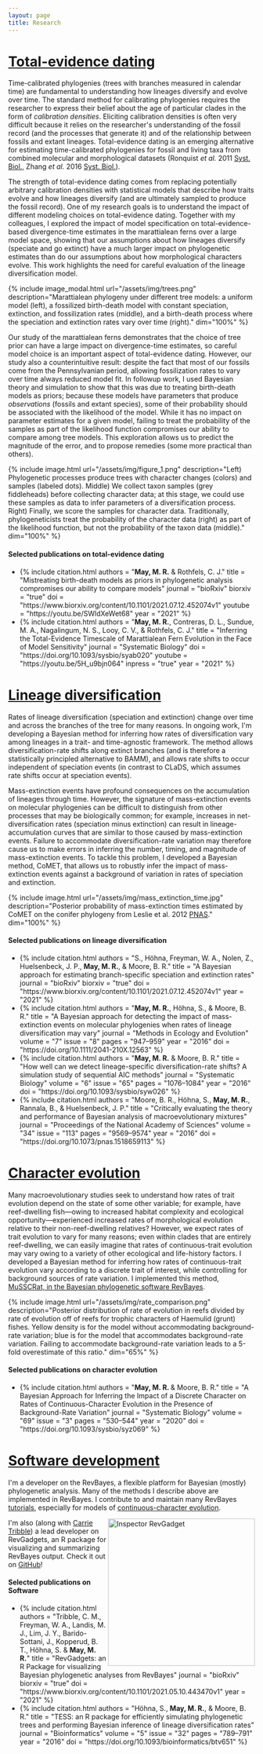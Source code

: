 ```yaml
---
layout: page
title: Research
---
```


# [Total-evidence dating](#total-evidence-dating)

Time-calibrated phylogenies (trees with branches measured in calendar time) are fundamental to understanding how lineages diversify and evolve over time.
The standard method for calibrating phylogenies requires the researcher to express their belief about the age of particular clades in the form of _calibration densities_.
Eliciting calibration densities is often very difficult because it relies on the researcher's understanding of the fossil record (and the processes that generate it) and of the relationship between fossils and extant lineages.
Total-evidence dating is an emerging alternative for estimating time-calibrated phylogenies for fossil and living taxa from combined molecular and morphological datasets (Ronquist _et al._ 2011 <u>Syst. Biol.</u>, Zhang _et al._ 2016 <u>Syst. Biol.</u>).

The strength of total-evidence dating comes from replacing potentially arbitrary calibration densities with statistical models that describe how traits evolve and how lineages diversify (and are ultimately sampled to produce the fossil record).
One of my research goals is to understand the impact of different modeling choices on total-evidence dating.
Together with my colleagues, I explored the impact of model specification on total-evidence-based divergence-time estimates in the marattialean ferns over a large model space, showing that our assumptions about how lineages diversify (speciate and go extinct) have a much larger impact on phylogenetic estimates than do our assumptions about how morphological characters evolve.
This work highlights the need for careful evaluation of the lineage diversification model.
 
<!-- Trigger the Modal -->
{% include image_modal.html 
	url="/assets/img/trees.png" 
	description="Marattialean phylogeny under different tree models: a uniform model (left), a fossilized birth-death model with constant speciation, extinction, and fossilization rates (middle), and a birth-death process where the speciation and extinction rates vary over time (right)."
	dim="100%"
%}

<!-- <img id="myImg" src="/assets/img/trees.png" alt="Snow" style="width:100%"> -->

<!-- The Modal -->
<!-- <div id="myModal" class="modal"> -->

 <!-- The Close Button -->
 <!-- <span class="close">&times;</span> -->

 <!-- Modal Content (The Image) -->
 <!-- <img class="modal-content" id="img01"> -->

 <!-- Modal Caption (Image Text) -->
 <!-- <div id="caption"></div> -->
<!-- </div> -->

<!-- {% include image.html 
	url="/assets/img/figure_3.jpg" 
	description="Lineage-through-time curves (the number of lineages in the tree over time) are similar among morphological transition (relative rates of change among states, left) and morphological clock (relative rates among lineages, middle) model, but very different among tree models (right)."
	dim="100%"
%} -->

Our study of the marattialean ferns demonstrates that the choice of tree prior can have a large impact on divergence-time estimates, so careful model choice is an important aspect of total-evidence dating.
However, our study also a counterintuitive result: despite the fact that most of our fossils come from the Pennsylvanian period, allowing fossilization rates to vary over time always reduced model fit.
In followup work, I used Bayesian theory and simulation to show that this was due to treating birth-death models as priors; because these models have parameters that produce <i>observations</i> (fossils and extant species), some of their probability should be associated with the likelihood of the model.
While it has no impact on parameter estimates for a given model, failing to treat the probability of the samples as part of the likelihood function compromises our ability to compare among tree models.
This exploration allows us to predict the magnitude of the error, and to propose remedies (some more practical than others).

{% include image.html 
	url="/assets/img/figure_1.png" 
	description="Left) Phylogenetic processes produce trees with character changes (colors) and samples (labeled dots). Middle) We collect taxon samples (grey fiddleheads) before collecting character data; at this stage, we could use these samples as data to infer parameters of a diversification process. Right) Finally, we score the samples for character data. Traditionally, phylogeneticists treat the probability of the character data (right) as part of the likelihood function, but not the probability of the taxon data (middle)."
	dim="100%"
%}

#### Selected publications on total-evidence dating

<ul>
	<li> {% include citation.html
		authors = "<b>May, M. R.</b> & Rothfels, C. J."
		title   = "Mistreating birth-death models as priors in phylogenetic analysis compromises our ability to compare models"
		journal = "bioRxiv"
		biorxiv = "true"
		doi     = "https://www.biorxiv.org/content/10.1101/2021.07.12.452074v1"
		youtube = "https://youtu.be/SWldXeWet68"
		year    = "2021"
	%} </li>
	<li> {% include citation.html
		authors = "<b>May, M. R.</b>, Contreras, D. L., Sundue, M. A., Nagalingum, N. S., Looy, C. V., & Rothfels, C. J."
		title   = "Inferring the Total-Evidence Timescale of Marattialean Fern Evolution in the Face of Model Sensitivity"
		journal = "Systematic Biology"
		doi     = "https://doi.org/10.1093/sysbio/syab020"
		youtube = "https://youtu.be/5H_u9bjn064"
		inpress = "true"
		year    = "2021"
	%} </li>
</ul>

# [Lineage diversification](#lineage-diversification)

Rates of lineage diversification (speciation and extinction) change over time and across the branches of the tree for many reasons.
In ongoing work, I'm developing a Bayesian method for inferring how rates of diversification vary among lineages in a trait- and time-agnostic framework. The method allows diversification-rate shifts along extinct branches (and is therefore a statistically principled alternative to BAMM), and allows rate shifts to occur independent of speciation events (in contrast to CLaDS, which assumes rate shifts occur at speciation events).

Mass-extinction events have profound consequences on the accumulation of lineages through time.
However, the signature of mass-extinction events on molecular phylogenies can be difficult to distinguish from other processes that may be biologically common; for example, increases in net-diversification rates (speciation minus extinction) can result in lineage-accumulation curves that are similar to those caused by mass-extinction events.
Failure to accommodate diversification-rate variation may therefore cause us to make errors in inferring the number, timing, and magnitude of mass-extinction events.
To tackle this problem, I developed a Bayesian method, CoMET, that allows us to robustly infer the impact of mass-extinction events against a background of variation in rates of speciation and extinction.

{% include image.html 
	url="/assets/img/mass_extinction_time.jpg" 
	description="Posterior probability of mass-extinction times estimated by CoMET on the conifer phylogeny from Leslie et al. 2012 <u>PNAS</u>."
	dim="100%"
%}

#### Selected publications on lineage diversification

<ul>
	<li> {% include citation.html
		authors = "S., Höhna, Freyman, W. A., Nolen, Z., Huelsenbeck, J. P., <b>May, M. R.</b>, & Moore, B. R."
		title   = "A Bayesian approach for estimating branch-specific speciation and extinction rates"
		journal = "bioRxiv"
		biorxiv = "true"
		doi     = "https://www.biorxiv.org/content/10.1101/2021.07.12.452074v1"
		year    = "2021"
	%} </li>
	<li> {% include citation.html
		authors = "<b>May, M. R.</b>, Höhna, S., & Moore, B. R."
		title   = "A Bayesian approach for detecting the impact of mass-extinction events on molecular phylogenies when rates of lineage diversification may vary"
		journal = "Methods in Ecology and Evolution"
		volume  = "7"
		issue   = "8"
		pages   = "947–959"
		year    = "2016"
		doi     = "https://doi.org/10.1111/2041-210X.12563"
	%} </li>
	<li> {% include citation.html
		authors = "<b>May, M. R.</b> & Moore, B. R."
		title   = "How well can we detect lineage-specific diversification-rate shifts? A simulation study of sequential AIC methods"
		journal = "Systematic Biology"
		volume  = "6"
		issue   = "65"
		pages   = "1076–1084"
		year    = "2016"
		doi     = "https://doi.org/10.1093/sysbio/syw026"
	%} </li>
	<li> {% include citation.html
		authors = "Moore, B. R., Höhna, S., <b>May, M. R.</b>, Rannala, B., & Huelsenbeck, J. P."
		title   = "Critically evaluating the theory and performance of Bayesian analysis of macroevolutionary mixtures"
		journal = "Proceedings of the National Academy of Sciences"
		volume  = "34"
		issue   = "113"
		pages   = "9569–9574"
		year    = "2016"
		doi     = "https://doi.org/10.1073/pnas.1518659113"
	%} </li>
</ul>

# [Character evolution](#character-evolution)

Many macroevolutionary studies seek to understand how rates of trait evolution depend on the state of some other variable; for example, have reef-dwelling fish—owing to increased habitat complexity and ecological opportunity—experienced increased rates of morphological evolution relative to their non-reef-dwelling relatives? 
However, we expect rates of trait evolution to vary for many reasons; even within clades that are entirely reef-dwelling, we can easily imagine that rates of continuous-trait evolution may vary owing to a variety of other ecological and life-history factors.
I developed a Bayesian method for inferring how rates of continuous-trait evolution vary according to a discrete trait of interest, while controlling for background sources of rate variation.
I implemented this method, [MuSSCRat, in the Bayesian phylogenetic software RevBayes](https://revbayes.github.io/tutorials/cont_traits/state_dependent_bm.html).

{% include image.html 
	url="/assets/img/rate_comparison.png" 
	description="Posterior distribution of rate of evolution in reefs divided by rate of evolution off of reefs for trophic characters of Haemulid (grunt) fishes. Yellow density is for the model without accommodating background-rate variation; blue is for the model that accommodates background-rate variation. Failing to accommodate background-rate variation leads to a 5-fold overestimate of this ratio."
	dim="65%"
%}

#### Selected publications on character evolution

<ul>
	<li> {% include citation.html
		authors = "<b>May, M. R. </b> & Moore, B. R."
		title   = "A Bayesian Approach for Inferring the Impact of a Discrete Character on Rates of Continuous-Character Evolution in the Presence of Background-Rate Variation"
		journal = "Systematic Biology"
		volume  = "69"
		issue   = "3"
		pages   = "530–544"
		year    = "2020"
		doi     = "https://doi.org/10.1093/sysbio/syz069"
	%} </li>
</ul>

# [Software development](#software-development)

I'm a developer on the RevBayes, a flexible platform for Bayesian (mostly) phylogenetic analysis.
Many of the methods I describe above are implemented in RevBayes.
I contribute to and maintain many RevBayes [tutorials](https://revbayes.github.io/tutorials/), especially for models of [continuous-character evolution](https://revbayes.github.io/tutorials/cont_traits/cont_trait_intro.html).

<img align="right" src="https://raw.githubusercontent.com/cmt2/RevGadgets/master/inst/hex_sticker.png" alt="Inspector RevGadget" width="300"/>

I'm also (along with [Carrie Tribble](https://carrietribble.weebly.com/)) a lead developer on RevGadgets, an R package for visualizing and summarizing RevBayes output. Check it out on [GitHub](https://github.com/cmt2/RevGadgets)!

#### Selected publications on Software

<ul>
	<li> {% include citation.html
		authors = "Tribble, C. M., Freyman, W. A., Landis, M. J., Lim, J. Y., Barido-Sottani, J., Kopperud, B. T., Höhna, S. & <b>May, M. R.</b>"
		title   = "RevGadgets: an R Package for visualizing Bayesian phylogenetic analyses from RevBayes"
		journal = "bioRxiv"
		biorxiv = "true"
		doi     = "https://www.biorxiv.org/content/10.1101/2021.05.10.443470v1"
		year    = "2021"
	%} </li>
	<li> {% include citation.html
		authors = "Höhna, S., <b>May, M. R.</b>, & Moore, B. R."
		title   = "TESS: an R package for efficiently simulating phylogenetic trees and performing Bayesian inference of lineage diversification rates"
		journal = "Bioinformatics"
		volume  = "5"
		issue   = "32"
		pages   = "789–791"
		year    = "2016"
		doi     = "https://doi.org/10.1093/bioinformatics/btv651"
	%} </li>
</ul>
